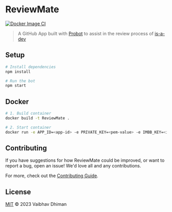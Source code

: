 # ReviewMate
[![Docker Image CI](https://github.com/VaibhavSys/ReviewMate/actions/workflows/docker-image.yml/badge.svg?branch=master)](https://github.com/VaibhavSys/ReviewMate/actions/workflows/docker-image.yml)

> A GitHub App built with [Probot](https://github.com/probot/probot) to assist in the review process of [is-a-dev](https://github.com/is-a-dev/register)

## Setup

```sh
# Install dependencies
npm install

# Run the bot
npm start
```

## Docker

```sh
# 1. Build container
docker build -t ReviewMate .

# 2. Start container
docker run -e APP_ID=<app-id> -e PRIVATE_KEY=<pem-value> -e IMBB_KEY=<imbb-key> -e SCREENSHOTLAYER_KEY=<screenshotlayer-key> -e WEBHOOK_SECRET=<webhook-secret> ReviewMate
```

## Contributing

If you have suggestions for how ReviewMate could be improved, or want to report a bug, open an issue! We'd love all and any contributions.

For more, check out the [Contributing Guide](CONTRIBUTING.md).

## License

[MIT](LICENSE) © 2023 Vaibhav Dhiman
